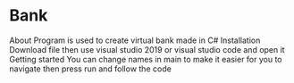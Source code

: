 # Bank
About
Program is used to create virtual bank made in C#
Installation
Download file then use visual studio 2019 or visual studio code and open it
Getting started
You can change names in main to make it easier for you to navigate then press run and follow the code
